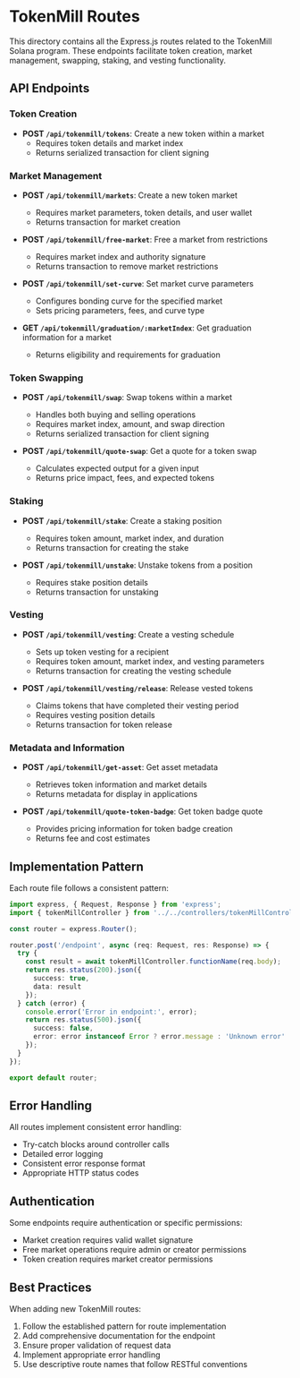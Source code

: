 # TokenMill Routes

This directory contains all the Express.js routes related to the TokenMill Solana program. These endpoints facilitate token creation, market management, swapping, staking, and vesting functionality.

## API Endpoints

### Token Creation

- **POST `/api/tokenmill/tokens`**: Create a new token within a market
  - Requires token details and market index
  - Returns serialized transaction for client signing

### Market Management

- **POST `/api/tokenmill/markets`**: Create a new token market
  - Requires market parameters, token details, and user wallet
  - Returns transaction for market creation

- **POST `/api/tokenmill/free-market`**: Free a market from restrictions
  - Requires market index and authority signature
  - Returns transaction to remove market restrictions

- **POST `/api/tokenmill/set-curve`**: Set market curve parameters
  - Configures bonding curve for the specified market
  - Sets pricing parameters, fees, and curve type

- **GET `/api/tokenmill/graduation/:marketIndex`**: Get graduation information for a market
  - Returns eligibility and requirements for graduation

### Token Swapping

- **POST `/api/tokenmill/swap`**: Swap tokens within a market
  - Handles both buying and selling operations
  - Requires market index, amount, and swap direction
  - Returns serialized transaction for client signing

- **POST `/api/tokenmill/quote-swap`**: Get a quote for a token swap
  - Calculates expected output for a given input
  - Returns price impact, fees, and expected tokens

### Staking

- **POST `/api/tokenmill/stake`**: Create a staking position
  - Requires token amount, market index, and duration
  - Returns transaction for creating the stake

- **POST `/api/tokenmill/unstake`**: Unstake tokens from a position
  - Requires stake position details
  - Returns transaction for unstaking

### Vesting

- **POST `/api/tokenmill/vesting`**: Create a vesting schedule
  - Sets up token vesting for a recipient
  - Requires token amount, market index, and vesting parameters
  - Returns transaction for creating the vesting schedule

- **POST `/api/tokenmill/vesting/release`**: Release vested tokens
  - Claims tokens that have completed their vesting period
  - Requires vesting position details
  - Returns transaction for token release

### Metadata and Information

- **POST `/api/tokenmill/get-asset`**: Get asset metadata
  - Retrieves token information and market details
  - Returns metadata for display in applications

- **POST `/api/tokenmill/quote-token-badge`**: Get token badge quote
  - Provides pricing information for token badge creation
  - Returns fee and cost estimates

## Implementation Pattern

Each route file follows a consistent pattern:

```typescript
import express, { Request, Response } from 'express';
import { tokenMillController } from '../../controllers/tokenMillController';

const router = express.Router();

router.post('/endpoint', async (req: Request, res: Response) => {
  try {
    const result = await tokenMillController.functionName(req.body);
    return res.status(200).json({
      success: true,
      data: result
    });
  } catch (error) {
    console.error('Error in endpoint:', error);
    return res.status(500).json({
      success: false,
      error: error instanceof Error ? error.message : 'Unknown error'
    });
  }
});

export default router;
```

## Error Handling

All routes implement consistent error handling:

- Try-catch blocks around controller calls
- Detailed error logging
- Consistent error response format
- Appropriate HTTP status codes

## Authentication

Some endpoints require authentication or specific permissions:

- Market creation requires valid wallet signature
- Free market operations require admin or creator permissions
- Token creation requires market creator permissions

## Best Practices

When adding new TokenMill routes:

1. Follow the established pattern for route implementation
2. Add comprehensive documentation for the endpoint
3. Ensure proper validation of request data
4. Implement appropriate error handling
5. Use descriptive route names that follow RESTful conventions 